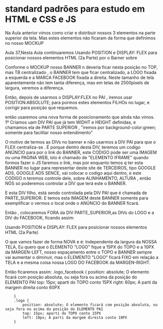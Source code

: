 # standard padrões para estudo em HTML e CSS e JS

Na Aula anterior vimos como criar e distribuir nossos 3 elementos na parte superior da tela. Mas estes elementos não ficaram da forma que definimos no nosso MOCKUP

Aula 37,Nesta Aula continuaremos Usando POSITION e DISPLAY: FLEX para posicionar nossos elementos HTML (2a Parte) por o Barner sobre

Conforme o MOCKUP nosso BANNER n deveria ficar nesta posição no TOP, mas TB centralizado ,  o BANNER tem que ficar centralizado, a LOGO fixada a esquerda  e a MARCA FACEBOOK fixada a direita. Neste tamanho de tela aparentemente não tem tanta diferença, mas em telas de 2500pixels de largura,  veremos a diferença.

Então, depois de usarmos o DISPLAY:FLEX no PAI , iremos usar POSITION:ABSOLUTE; para pormos estes elementos FILHOs no lugar, e corrigir para posição que requemos.

então usaremos uma nova forma de  posicionamento que ainda não vimos.
1º Criamos uam DIV PAI que já tem WIDHT e HEIGHT definidas, e chamamos ela de PARTE SUPERIOR , "iremos por background-color:green; somente para facilitar nosso entendimento"

O motivo de termos as DIVs no banner e não usarmos a DIV PAI para que o FLEX centraliza-se . É porque dentro desta DIV, teremos um codigo ANÚNCIO para por o link do BANNER, este CODIGO pode ser uma IMAGEM ou uma PAGINA WEB, isto é chamado de "ELEMENTO IFRAME" quando formos fazer o JS faremos o link, mas por enquanto temos q ter esta BANNER no lugar para representar deste site de TERCEIROS, tipo GOOGLE ADS, GOOGLE ADS SENCE, vai colocar o codigo aqui dentro, e este CODIGO n teremos controle dele, sobre ALINHAMENTO, ALTURA , então NÓS só poderemos controlar a DIV que terá este o BANNER.

E esta DIV filho, está sendo controlada pela DIV PAI que é chamada de PARTE_SUPERIOR. E temos esta IMAGEM deste BANNER somente para exemplificar o vermos o local onde o ANÚNCIO do BANNER ficará.

Então , colocaremos FORA da DIV PARTE_SUPERIOR,as DIVs do LOGO e a DIV do FACEBOOK, ficando assim:

Usando POSITION e DISPLAY: FLEX para posicionar nossos elementos HTML (2a Parte)

O que vamos fazer de forma NOVA e é: Independente da largura da NOSSA TELA, Eu quero que o ELEMENTO "LOGO" fique a 15PX do TOPO e a 10PX da MARGEN-LEFT, nosso espaçamento entre o TOPO e BANNER sempre vai aumentar o diminuir, mas o ELEMENTO "LOGO"  ficará FIXO em relação a TELA e a mesma coisa  nossa LOGO DO FACEBOOK da MARGEN-RIGHT.

Então ficaremos assim:
        .logo_facebook {
             position: absolute; O elemento ficará com posição absoluta, ou seja fora ou acima da posição do ELEMENTO PAI
             top: 15px; aparti do TOPO conto 15PX
             right: 60px; A parti da margem direita conto 60PX
            
        }
        .logo {
            position: absolute; O elemento ficará com posição absoluta, ou seja fora ou acima da posição do ELEMENTO PAI
            top: 15px; aparti do TOPO conto 15PX
            left: 10px; A parti da margem direita conto 10PX
        }
        













